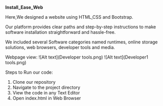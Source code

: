 **Install_Ease_Web**

Here,We designed a website using HTML,CSS and Bootstrap.

Our platform provides clear paths and step-by-step instructions to make software installation straightforward and hassle-free.

We included several Software categories named  runtimes, online storage solutions, web browsers, developer tools and media.

Webpage view:
![Alt text](Developer tools.png)
![Alt text](Developer1 tools.png)

Steps to Run our code:

1. Clone our repository
2. Navigate to the project directory
3. View the code in any Text Editor
4. Open index.html in Web Browser

